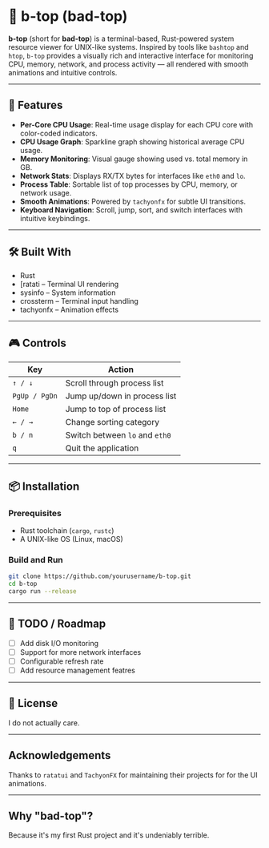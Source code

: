 # 🧠 b-top (bad-top)

**b-top** (short for **bad-top**) is a terminal-based, Rust-powered system resource viewer for UNIX-like systems. Inspired by tools like `bashtop` and `htop`, `b-top` provides a visually rich and interactive interface for monitoring CPU, memory, network, and process activity — all rendered with smooth animations and intuitive controls.

---

## 🚀 Features

- **Per-Core CPU Usage**: Real-time usage display for each CPU core with color-coded indicators.
- **CPU Usage Graph**: Sparkline graph showing historical average CPU usage.
- **Memory Monitoring**: Visual gauge showing used vs. total memory in GB.
- **Network Stats**: Displays RX/TX bytes for interfaces like `eth0` and `lo`.
- **Process Table**: Sortable list of top processes by CPU, memory, or network usage.
- **Smooth Animations**: Powered by `tachyonfx` for subtle UI transitions.
- **Keyboard Navigation**: Scroll, jump, sort, and switch interfaces with intuitive keybindings.


---

## 🛠️ Built With

- Rust
- [ratati – Terminal UI rendering
- sysinfo – System information
- crossterm – Terminal input handling
- tachyonfx – Animation effects

---

## 🎮 Controls

| Key             | Action                          |
|----------------|----------------------------------|
| `↑ / ↓`        | Scroll through process list      |
| `PgUp / PgDn`  | Jump up/down in process list     |
| `Home`         | Jump to top of process list      |
| `← / →`        | Change sorting category          |
| `b / n`        | Switch between `lo` and `eth0`   |
| `q`            | Quit the application             |

---

## 📦 Installation

### Prerequisites

- Rust toolchain (`cargo`, `rustc`)
- A UNIX-like OS (Linux, macOS)

### Build and Run
    
```bash
git clone https://github.com/yourusername/b-top.git
cd b-top
cargo run --release
```

---

## 🧪 TODO / Roadmap

- [ ] Add disk I/O monitoring
- [ ] Support for more network interfaces
- [ ] Configurable refresh rate
- [ ] Add resource management featres

---

## 📜 License

I do not actually care.

---

## Acknowledgements

Thanks to `ratatui` and `TachyonFX` for maintaining their projects for for the UI animations.

---

## Why "bad-top"?

Because it's my first Rust project and it's undeniably terrible.

